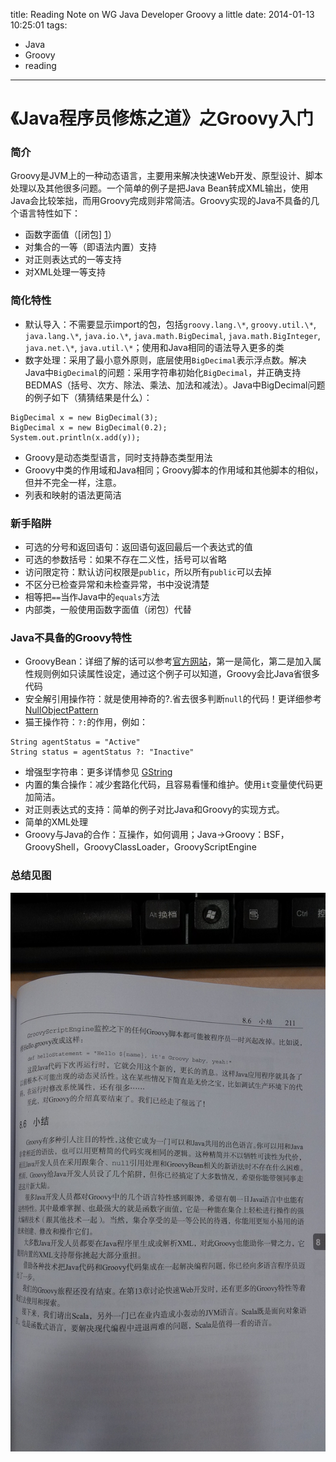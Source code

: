 title: Reading Note on WG Java Developer Groovy a little
date: 2014-01-13 10:25:01
tags:
 - Java
 - Groovy
 - reading
---

《Java程序员修炼之道》之Groovy入门
===============================================

### 简介

Groovy是JVM上的一种动态语言，主要用来解决快速Web开发、原型设计、脚本处理以及其他很多问题。一个简单的例子是把Java Bean转成XML输出，使用Java会比较笨拙，而用Groovy完成则非常简洁。Groovy实现的Java不具备的几个语言特性如下：

 - 函数字面值（[闭包] [1]）
 - 对集合的一等（即语法内置）支持
 - 对正则表达式的一等支持
 - 对XML处理一等支持

<!-- more -->

### 简化特性
 
 - 默认导入：不需要显示import的包，包括`groovy.lang.\*`, `groovy.util.\*`, `java.lang.\*`, `java.io.\*`, `java.math.BigDecimal`, `java.math.BigInteger`, `java.net.\*`, `java.util.\*`；使用和Java相同的语法导入更多的类
 - 数字处理：采用了最小意外原则，底层使用`BigDecimal`表示浮点数。解决Java中`BigDecimal`的问题：采用字符串初始化`BigDecimal`，并正确支持BEDMAS（括号、次方、除法、乘法、加法和减法）。Java中BigDecimal问题的例子如下（猜猜结果是什么）：
 ```
 BigDecimal x = new BigDecimal(3);
 BigDecimal x = new BigDecimal(0.2);
 System.out.println(x.add(y));
 ```
 - Groovy是动态类型语言，同时支持静态类型用法
 - Groovy中类的作用域和Java相同；Groovy脚本的作用域和其他脚本的相似，但并不完全一样，注意。 
 - 列表和映射的语法更简洁

### 新手陷阱
 
 - 可选的分号和返回语句：返回语句返回最后一个表达式的值
 - 可选的参数括号：如果不存在二义性，括号可以省略
 - 访问限定符：默认访问权限是`public`，所以所有`public`可以去掉
 - 不区分已检查异常和未检查异常，书中没说清楚
 - 相等把`==`当作Java中的`equals`方法
 - 内部类，一般使用函数字面值（闭包）代替

### Java不具备的Groovy特性

 - GroovyBean：详细了解的话可以参考[官方网站](http://groovy.codehaus.org/Groovy+Beans)，第一是简化，第二是加入属性规则例如只读属性设定，通过这个例子可以知道，Groovy会比Java省很多代码
 - 安全解引用操作符：就是使用神奇的?.省去很多判断`null`的代码！更详细参考[NullObjectPattern](http://groovy.codehaus.org/Null+Object+Pattern) 
 - 猫王操作符：`?:`的作用，例如：
 ```
 String agentStatus = "Active"
 String status = agentStatus ?: "Inactive"
 ```
 - 增强型字符串：更多详情参见 [GString](http://groovy.codehaus.org/Strings+and+GString)
 - 内置的集合操作：减少套路化代码，且容易看懂和维护。使用`it`变量使代码更加简洁。
 - 对正则表达式的支持：简单的例子对比Java和Groovy的实现方式。
 - 简单的XML处理
 - Groovy与Java的合作：互操作，如何调用；Java->Groovy：BSF，GroovyShell，GroovyClassLoader，GroovyScriptEngine

### 总结见图

<img alt="Groovy入门小结（高清慎入）" src="/img/wg_java_groovy.jpg" style="width: 600px;"/>

[1]: http://zh.wikipedia.org/wiki/%E9%97%AD%E5%8C%85_(%E8%AE%A1%E7%AE%97%E6%9C%BA%E7%A7%91%E5%AD%A6)
